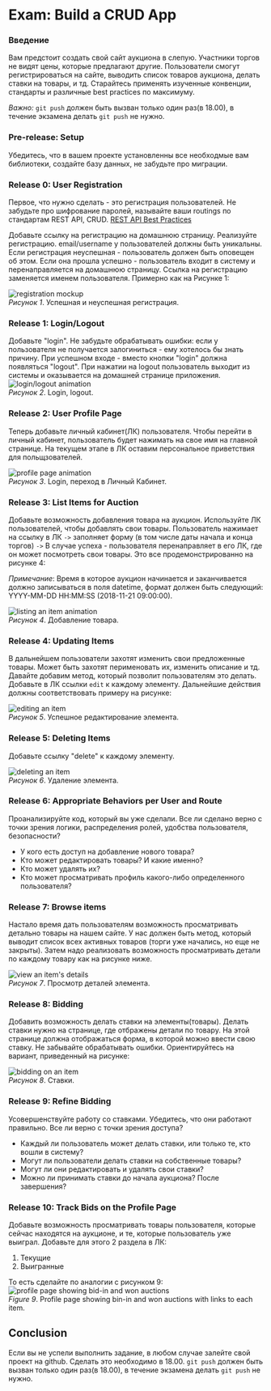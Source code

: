 # Exam: Build a CRUD App



### Введение
Вам предстоит создать свой сайт аукциона в слепую. Участники торгов не видят цены, которые предлагают другие. Пользователи смогут регистрироваться на сайте, выводить список товаров аукциона, делать ставки на товары, и тд. 
Старайтесь применять изученные конвенции, стандарты и различные best practices по максимуму.

*Важно:*
`git push` должен быть вызван только один раз(в 18.00), в течение экзамена делать `git push` не нужно.


### Pre-release: Setup
Убедитесь, что в вашем проекте установленны все необходмые вам библиотеки, создайте базу данных, не забудьте про миграции.


### Release 0: User Registration
Первое, что нужно сделать - это регистрация пользователей. Не забудьте про шифрование паролей, называйте ваши routings по стандартам REST API, CRUD. [REST API Best Practices
](https://habr.com/post/351890/)

Добавьте ссылку на регистрацию на домашнюю страницу. Реализуйте регистрацию. email/username у пользователей должны быть уникальны. Если регистрация неуспешная - пользователь должен быть оповещен об этом. Если она прошла успешно - пользователь входит в систему и перенаправляется на домашнюю страницу. Ссылка на регистрацию заменяется именем пользователя. Примерно как на Рисунке 1:

![registration mockup](readme-assets/registration.gif)  
*Рисунок 1*. Успешная и неуспешная регистрация.


### Release 1: Login/Logout
Добавьте "login". Не забудьте обрабатывать ошибки: если у пользователя не получается залогиниться - ему хотелось бы знать причину. При успешном входе - вместо кнопки "login" должна появляться "logout". При нажатии на logout пользователь выходит из системы и оказывается на домашней странице приложения.
![login/logout animation](readme-assets/login-logout.gif)  
*Рисунок 2*. Login, logout.


### Release 2: User Profile Page
Теперь добавьте личный кабинет(ЛК) пользователя. Чтобы перейти в личный кабинет, пользователь будет нажимать на свое имя на главной странице. На текущем этапе в ЛК оставим персональное приветствия для польщзователей.

![profile page animation](readme-assets/profile-page.gif)  
*Рисунок 3*.  Login, переход в Личный Кабинет.


### Release 3: List Items for Auction
Добавьте возможность добавления товара на аукцион. Используйте ЛК пользователей, чтобы добавлять свои товары. Пользователь нажимает на ссылку в ЛК `->` заполняет форму (в том числе даты начала и конца торгов) `->` В случае успеха - пользователя перенаправляет в его ЛК, где он может посмотреть свои товары. Это все продемонстрированно на рисунке 4:

*Примечание*:  Время в которое аукцион начинается и заканчивается должно записываться в поля datetime, формат должен быть следующий: YYYY-MM-DD HH:MM:SS (2018-11-21 09:00:00).

![listing an item animation](readme-assets/list-items.gif)  
*Рисунок 4*. Добавление товара.


### Release 4: Updating Items
В дальнейшем пользователи захотят изменить свои предложенные товары. Может быть захотят перименовать их, изменить описание и тд. Давайте добавим метод, который позволит пользователям это делать.
Добавьте в ЛК ссылки `edit` к каждому элементу. Дальнейшие действия должны соответствовать примеру на рисунке:

![editing an item](readme-assets/edit-item.gif)  
*Рисунок 5*. Успешное редактирование элемента.


### Release 5: Deleting Items
Добавьте ссылку "delete" к каждому элементу.

![deleting an item](readme-assets/delete-item.gif)  
*Рисунок 6*.  Удаление элемента.


### Release 6:  Appropriate Behaviors per User and Route
Проанализируйте код, который вы уже сделали. Все ли сделано верно с точки зрения логики, распределения ролей, удобства пользователя, безопасности?

* У кого есть доступ на добавление нового товара?
* Кто может редактировать товары? И какие именно?
* Кто может удалять их?
* Кто может просматривать профиль какого-либо определенного пользователя?

### Release 7: Browse items
Настало время дать пользователям возможность просматривать детально товары на нашем сайте. У нас должен быть метод, который выводит список всех активных товаров (торги уже начались, но еще не закрыты). Затем надо реализовать возможность просматривать детали по каждому товару как на рисунке ниже.

![view an item's details](readme-assets/view-item.gif)  
*Рисунок 7*.  Просмотр деталей элемента.


### Release 8: Bidding
Добавить возможность делать ставки на элементы(товары). Делать ставки нужно на странице, где отбражены детали по товару. На этой странице должна отображаться форма, в которой можно ввести свою ставку. Не забывайте обрабатывать ошибки. Ориентируйтесь на вариант, приведенный на рисунке:

![bidding on an item](readme-assets/bid-on-item.gif)  
*Рисунок 8*. Ставки.


### Release 9:  Refine Bidding
Усовершенствуйте работу со ставками. Убедитесь, что они работают правильно. Все ли верно с точки зрения доступа?

* Каждый ли пользователь может делать ставки, или только те, кто вошли в систему?
* Могут ли пользователи делать ставки на собственные товары?
* Могут ли они редактировать и удалять свои ставки?
* Можно ли принимать ставки до начала аукциона? После завершения?


### Release 10: Track Bids on the Profile Page
Добавьте возможность просматривать товары пользователя, которые сейчас находятся на аукционе, и те, которые пользователь уже выиграл.
Добавьте для этого 2 раздела в ЛК:
1. Текущие
2. Выигранные

То есть сделайте по аналогии с рисунком 9:
![profile page showing bid-in and won auctions](readme-assets/track-bids.gif)  
*Figure 9*.  Profile page showing bin-in and won auctions with links to each item.



## Conclusion

Если вы не успели выполнить задание, в любом случае залейте свой проект на github. Сделать это необходимо в 18.00. `git push` должен быть вызван только один раз(в 18.00), в течение экзамена делать `git push` не нужно.
